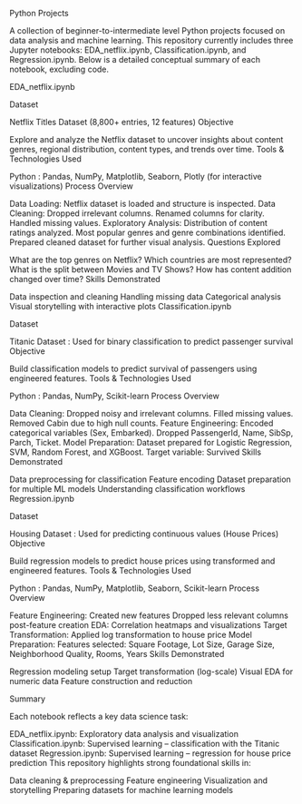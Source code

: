 Python Projects

A collection of beginner-to-intermediate level Python projects focused on data analysis and machine learning. 
This repository currently includes three Jupyter notebooks: EDA_netflix.ipynb, Classification.ipynb, and Regression.ipynb. 
Below is a detailed conceptual summary of each notebook, excluding code.

EDA_netflix.ipynb

Dataset

Netflix Titles Dataset (8,800+ entries, 12 features)
Objective

Explore and analyze the Netflix dataset to uncover insights about content genres, regional distribution, content types, and trends over time.
Tools & Technologies Used

Python : Pandas, NumPy, Matplotlib, Seaborn, Plotly (for interactive visualizations)
Process Overview

Data Loading: Netflix dataset is loaded and structure is inspected.
Data Cleaning:
Dropped irrelevant columns.
Renamed columns for clarity.
Handled missing values.
Exploratory Analysis:
Distribution of content ratings analyzed.
Most popular genres and genre combinations identified.
Prepared cleaned dataset for further visual analysis.
Questions Explored

What are the top genres on Netflix?
Which countries are most represented?
What is the split between Movies and TV Shows?
How has content addition changed over time?
Skills Demonstrated

Data inspection and cleaning
Handling missing data
Categorical analysis
Visual storytelling with interactive plots
Classification.ipynb

Dataset

Titanic Dataset : Used for binary classification to predict passenger survival
Objective

Build classification models to predict survival of passengers using engineered features.
Tools & Technologies Used

Python : Pandas, NumPy, Scikit-learn
Process Overview

Data Cleaning:
Dropped noisy and irrelevant columns.
Filled missing values.
Removed Cabin due to high null counts.
Feature Engineering:
Encoded categorical variables (Sex, Embarked).
Dropped PassengerId, Name, SibSp, Parch, Ticket.
Model Preparation:
Dataset prepared for Logistic Regression, SVM, Random Forest, and XGBoost.
Target variable: Survived
Skills Demonstrated

Data preprocessing for classification
Feature encoding
Dataset preparation for multiple ML models
Understanding classification workflows
Regression.ipynb

Dataset

Housing Dataset : Used for predicting continuous values (House Prices)
Objective

Build regression models to predict house prices using transformed and engineered features.
Tools & Technologies Used

Python : Pandas, NumPy, Matplotlib, Seaborn, Scikit-learn
Process Overview

Feature Engineering:
Created new features
Dropped less relevant columns post-feature creation
EDA:
Correlation heatmaps and visualizations
Target Transformation:
Applied log transformation to house price
Model Preparation:
Features selected: Square Footage, Lot Size, Garage Size, Neighborhood Quality, Rooms, Years
Skills Demonstrated

Regression modeling setup
Target transformation (log-scale)
Visual EDA for numeric data
Feature construction and reduction


Summary

Each notebook reflects a key data science task:

EDA_netflix.ipynb: Exploratory data analysis and visualization
Classification.ipynb: Supervised learning – classification with the Titanic dataset
Regression.ipynb: Supervised learning – regression for house price prediction
This repository highlights strong foundational skills in:

Data cleaning & preprocessing
Feature engineering
Visualization and storytelling
Preparing datasets for machine learning models

